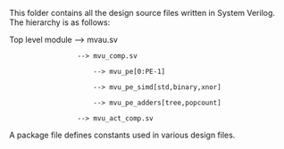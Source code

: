 This folder contains all the design source files written in System Verilog. The hierarchy is as follows:

Top level module --> mvau.sv

                     --> mvu_comp.sv
		     
                         --> mvu_pe[0:PE-1]
			 
                         --> mvu_pe_simd[std,binary,xnor]
			 
                         --> mvu_pe_adders[tree,popcount]
			 
                     --> mvu_act_comp.sv

A package file defines constants used in various design files.
